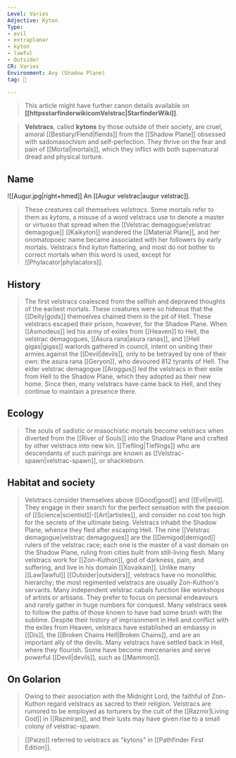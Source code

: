 ```yaml
---
Level: Varies
Adjective: Kyton
Type:
- evil
- extraplanar
- kyton
- lawful
- Outsider
CR: Varies
Environment: Any (Shadow Plane)
tag: 👹

---
```






> This article might have further canon details available on **[[httpsstarfinderwikicomVelstrac|StarfinderWiki]]**.


> **Velstracs**, called **kytons** by those outside of their society, are cruel, amoral [[Bestiary/Fiend|fiends]] from the [[Shadow Plane]] obsessed with sadomasochism and self-perfection. They thrive on the fear and pain of [[Mortal|mortals]], which they inflict with both supernatural dread and physical torture.



## Name

![[Augur.jpg|right+hmed]] 
 An [[Augur velstrac|augur velstrac]].
> These creatures call themselves *velstracs*. Some mortals refer to them as *kytons*, a misuse of a word velstracs use to denote a master or virtuoso that spread when the [[Velstrac demagogue|velstrac demagogue]] [[Kaikyton]] wandered the [[Material Plane]], and her onomatopoeic name became associated with her followers by early mortals. Velstracs find *kyton* flattering, and most do not bother to correct mortals when this word is used, except for [[Phylacator|phylacators]].


## History

> The first velstracs coalesced from the selfish and depraved thoughts of the earliest mortals. These creatures were so hideous that the [[Deity|gods]] themselves chained them in the pit of Hell. These velstracs escaped their prison, however, for the Shadow Plane.
> When [[Asmodeus]] led his army of exiles from [[Heaven]] to Hell, the velstrac demagogues, [[Asura rana|asura ranas]], and [[Hell gigas|gigas]] warlords gathered in council, intent on uniting their armies against the [[Devil|devils]], only to be betrayed by one of their own: the asura rana [[Geryon]], who devoured 812 tyrants of Hell. The elder velstrac demagogue [[Aroggus]] led the velstracs in their exile from Hell to the Shadow Plane, which they adopted as their new home. Since then, many velstracs have came back to Hell, and they continue to maintain a presence there.


## Ecology

> The souls of sadistic or masochistic mortals become velstracs when diverted from the [[River of Souls]] into the Shadow Plane and crafted by other velstracs into new kin.
> [[Tiefling|Tieflings]] who are descendants of such pairings are known as [[Velstrac-spawn|velstrac-spawn]], or shackleborn.


## Habitat and society

> Velstracs consider themselves above [[Good|good]] and [[Evil|evil]]. They engage in their search for the perfect sensation with the passion of [[Science|scientist]]-[[Art|artistes]], and consider no cost too high for the secrets of the ultimate being.
> Velstracs inhabit the Shadow Plane, whence they fled after escaping Hell. The nine [[Velstrac demagogue|velstrac demagogues]] are the [[Demigod|demigod]] rulers of the velstrac race; each one is the master of a vast domain on the Shadow Plane, ruling from cities built from still-living flesh.
Many velstracs work for [[Zon-Kuthon]], god of darkness, pain, and suffering, and live in his domain [[Xovaikain]].
> Unlike many [[Law|lawful]] [[Outsider|outsiders]], velstracs have no monolithic hierarchy; the most regimented velstracs are usually Zon-Kuthon's servants. Many independent velstrac cabals function like workshops of artists or artisans. They prefer to focus on personal endeavours and rarely gather in huge numbers for conquest. Many velstracs seek to follow the paths of those known to have had some brush with the sublime.
> Despite their history of imprisonment in Hell and conflict with the exiles from Heaven, velstracs have established an embassy in [[Dis]], the [[Broken Chains Hell|Broken Chains]], and are an important ally of the devils. Many velstracs have settled back in Hell, where they flourish.
Some have become mercenaries and serve powerful [[Devil|devils]], such as [[Mammon]].


## On Golarion

> Owing to their association with the Midnight Lord, the faithful of Zon-Kuthon regard velstracs as sacred to their religion.
> Velstracs are rumored to be employed as torturers by the cult of the [[Razmir|Living God]] in [[Razmiran]], and their lusts may have given rise to a small colony of velstrac-spawn.


> [[Paizo]] referred to velstracs as "kytons" in [[Pathfinder First Edition]].







